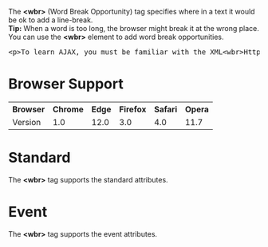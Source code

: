 The <b>&lt;wbr&gt;</b> (Word Break Opportunity) tag specifies where in a text it would be ok to add a line-break.
<br>
<b>Tip:</b> When a word is too long, the browser might break it at the wrong place. You can use the <b>&lt;wbr&gt;</b> element to add word break opportunities.
<pre>&lt;p&gt;To learn AJAX, you must be familiar with the XML&lt;wbr&gt;Http&lt;wbr&gt;Request Object.&lt;/p&gt;</pre>
<h1>Browser Support</h1>
<table class="ws-table-all notranslate">
  <tr>
    <th>Browser</th>
    <th>Chrome</th>
    <th>Edge</th>
    <th>Firefox</th>
    <th>Safari</th>
    <th>Opera</th>
  </tr>
  <tr>
    <td>Version</td>
    <td>1.0</td>
    <td>12.0</td>
    <td>3.0</td>
    <td>4.0</td>
    <td>11.7</td>
  </tr>
</table>
<h1>Standard</h1>
The <b>&lt;wbr&gt;</b> tag supports the standard attributes.
<h1>Event</h1>
The <b>&lt;wbr&gt;</b> tag supports the event attributes.
